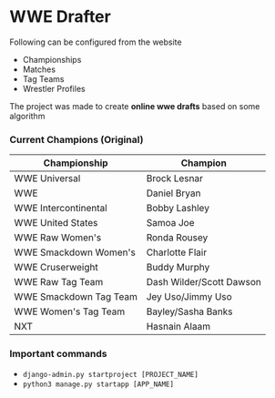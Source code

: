 # WWE Drafter

Following can be configured from the website
- Championships
- Matches
- Tag Teams
- Wrestler Profiles

The project was made to create **online wwe drafts** based on some algorithm

### Current Champions (Original)
|Championship|Champion|
|---|---|
|WWE Universal|Brock Lesnar|
|WWE|Daniel Bryan|
|WWE Intercontinental|Bobby Lashley|
|WWE United States|Samoa Joe|
|WWE Raw Women's|Ronda Rousey|
|WWE Smackdown Women's|Charlotte Flair|
|WWE Cruserweight|Buddy Murphy|
|WWE Raw Tag Team|Dash Wilder/Scott Dawson|
|WWE Smackdown Tag Team|Jey Uso/Jimmy Uso|
|WWE Women's Tag Team|Bayley/Sasha Banks|
|NXT|Hasnain Alaam|


### Important commands
- `django-admin.py startproject [PROJECT_NAME]`
- `python3 manage.py startapp [APP_NAME]`
 